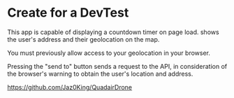# Create for a DevTest

This app is capable of displaying a countdown timer on page load.
shows the user's address and their geolocation on the map.

You must previously allow access to your geolocation in your browser.

Pressing the "send to" button sends a request to the API, in consideration of the browser's warning to obtain the user's location and address.

https://github.com/Jaz0King/QuadairDrone
